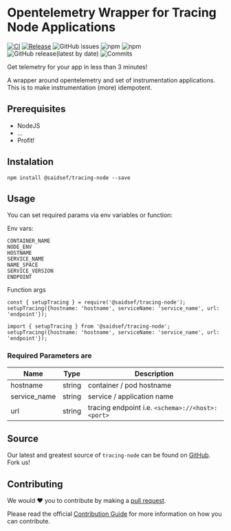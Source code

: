 # Opentelemetry Wrapper for Tracing Node Applications 

[![CI](https://github.com/saidsef/tracing-node/actions/workflows/pr.yml/badge.svg)](#Instalation)
[![Release](https://github.com/saidsef/tracing-node/actions/workflows/release.yml/badge.svg)](#Instalation)
![GitHub issues](https://img.shields.io/github/issues/saidsef/tracing-node)
![npm](https://img.shields.io/npm/v/%40saidsef%2Ftracing-node) ![npm](https://img.shields.io/npm/dt/%40saidsef/tracing-node)
![GitHub release(latest by date)](https://img.shields.io/github/v/release/saidsef/tracing-node)
![Commits](https://img.shields.io/github/commits-since/saidsef/tracing-node/latest.svg)




Get telemetry for your app in less than 3 minutes!

A wrapper around opentelemetry and set of instrumentation applications. This is to make instrumentation (more) idempotent.

## Prerequisites
- NodeJS
- ...
- Profit!

## Instalation

```
npm install @saidsef/tracing-node --save
```

## Usage

You can set required params via env variables or function:

Env vars:
```
CONTAINER_NAME
NODE_ENV
HOSTNAME
SERVICE_NAME
NAME_SPACE
SERVICE_VERSION
ENDPOINT
```

Function args
```
const { setupTracing } = require('@saidsef/tracing-node');
setupTracing({hostname: 'hostname', serviceName: 'service_name', url: 'endpoint'});
```

```
import { setupTracing } from '@saidsef/tracing-node';
setupTracing({hostname: 'hostname', serviceName: 'service_name', url: 'endpoint'});
```

### Required Parameters are

| Name | Type | Description|
|----- | ---- | ------------- |
| hostname | string | container / pod hostname | 
| service_name | string | service / application name |
| url | string | tracing endpoint i.e. `<schema>://<host>:<port>` |

## Source

Our latest and greatest source of `tracing-node` can be found on [GitHub](https://github.com/saidsef/tracing-nodec/fork). Fork us!

## Contributing

We would :heart: you to contribute by making a [pull request](https://github.com/saidsef/tracing-node/pulls).

Please read the official [Contribution Guide](./CONTRIBUTING.md) for more information on how you can contribute.
